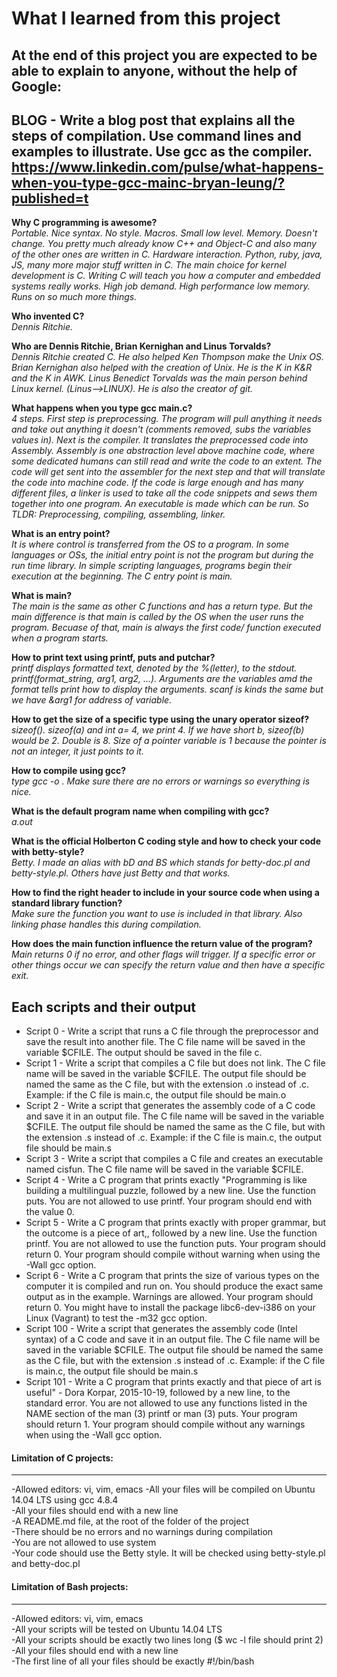 # What I learned from this project  
At the end of this project you are expected to be able to explain to anyone, without the help of Google:  
---
##  BLOG - Write a blog post that explains all the steps of compilation. Use command lines and examples to illustrate. Use gcc as the compiler. https://www.linkedin.com/pulse/what-happens-when-you-type-gcc-mainc-bryan-leung/?published=t    


**Why C programming is awesome?**  
*Portable. Nice syntax. No style. Macros. Small low level. Memory. Doesn't change. You pretty much already know C++ and Object-C and also many of the other ones are written in C. Hardware interaction. Python, ruby, java, JS, many more major stuff written in C. The main choice for kernel development is C. Writing C will teach you how a computer and embedded systems really works. High job demand. High performance low memory. Runs on so much more things.*  

**Who invented C?**  
*Dennis Ritchie.*  

**Who are Dennis Ritchie, Brian Kernighan and Linus Torvalds?**  
*Dennis Ritchie created C. He also helped Ken Thompson make the Unix OS. Brian Kernighan also helped with the creation of Unix. He is the K in K&R and the K in AWK. Linus Benedict Torvalds was the main person behind Linux kernel. (Linus-->LINUX). He is also the creator of git.*  

**What happens when you type gcc main.c?**  
*4 steps. First step is preprocessing. The program will pull anything it needs and take out anything it doesn't (comments removed, subs the variables values in). Next is the compiler. It translates the preprocessed code into Assembly. Assembly is one abstraction level above machine code, where some dedicated humans can still read and write the code to an extent. The code will get sent into the assembler for the next step and that will translate the code into machine code. If the code is large enough and has many different files, a linker is used to take all the code snippets and sews them together into one program. An executable is made which can be run.
So TLDR: Preprocessing, compiling, assembling, linker.*  

**What is an entry point?**  
*It is where control is transferred from the OS to a program. In some languages or OSs, the initial entry point is not the program but during the run time library. In simple scripting languages, programs begin their execution at the beginning. The C entry point is main.*  

**What is main?**  
*The main is the same as other C functions and has a return type. But the main difference is that main is called by the OS when the user runs the program. Becuase of that, main is always the first code/ function executed when a program starts.*  

**How to print text using printf, puts and putchar?**  
*printf displays formatted text, denoted by the %(letter), to the stdout. printf(format_string, arg1, arg2, ...). Arguments are the variables amd the format tells print how to display the arguments. scanf is kinds the same but we have &arg1 for address of variable.*  

**How to get the size of a specific type using the unary operator sizeof?**  
*sizeof(). sizeof(a) and int a= 4, we print 4. If we have short b, sizeof(b) would be 2. Double is 8. Size of a pointer variable is 1 because the pointer is not an integer, it just points to it.*  

**How to compile using gcc?**  
*type gcc <FILENAME> -o <NAMEYOUWANT>. Make sure there are no errors or warnings so everything is nice.*  

**What is the default program name when compiling with gcc?**  
*a.out*  

**What is the official Holberton C coding style and how to check your code with betty-style?**  
*Betty. I made an alias with bD and BS which stands for betty-doc.pl and betty-style.pl. Others have just Betty and that works.*  

**How to find the right header to include in your source code when using a standard library function?**  
*Make sure the function you want to use is included in that library. Also linking phase handles this during compilation.*  

**How does the main function influence the return value of the program?**  
*Main returns 0 if no error, and other flags will trigger. If a specific error or other things occur we can specify the return value and then have a specific exit.*  



## Each scripts and their output  

* Script 0 - Write a script that runs a C file through the preprocessor and save the result into another file. The C file name will be saved in the variable $CFILE. The output should be saved in the file c.  
* Script 1 - Write a script that compiles a C file but does not link. The C file name will be saved in the variable $CFILE. The output file should be named the same as the C file, but with the extension .o instead of .c.  Example: if the C file is main.c, the output file should be main.o  
* Script 2 - Write a script that generates the assembly code of a C code and save it in an output file. The C file name will be saved in the variable $CFILE. The output file should be named the same as the C file, but with the extension .s instead of .c. Example: if the C file is main.c, the output file should be main.s  
* Script 3 - Write a script that compiles a C file and creates an executable named cisfun. The C file name will be saved in the variable $CFILE.  
* Script 4 - Write a C program that prints exactly "Programming is like building a multilingual puzzle, followed by a new line. Use the function puts. You are not allowed to use printf. Your program should end with the value 0.  
* Script 5 - Write a C program that prints exactly with proper grammar, but the outcome is a piece of art,, followed by a new line. Use the function printf. You are not allowed to use the function puts. Your program should return 0. Your program should compile without warning when using the -Wall gcc option.  
* Script 6 - Write a C program that prints the size of various types on the computer it is compiled and run on. You should produce the exact same output as in the example. Warnings are allowed. Your program should return 0. You might have to install the package libc6-dev-i386 on your Linux (Vagrant) to test the -m32 gcc option.  
* Script 100 - Write a script that generates the assembly code (Intel syntax) of a C code and save it in an output file. The C file name will be saved in the variable $CFILE. The output file should be named the same as the C file, but with the extension .s instead of .c. Example: if the C file is main.c, the output file should be main.s  
* Script 101 - Write a C program that prints exactly and that piece of art is useful" - Dora Korpar, 2015-10-19, followed by a new line, to the standard error. You are not allowed to use any functions listed in the NAME section of the man (3) printf or man (3) puts. Your program should return 1. Your program should compile without any warnings when using the -Wall gcc option.  


#### Limitation of C projects:
___
-Allowed editors: vi, vim, emacs
-All your files will be compiled on Ubuntu 14.04 LTS using gcc 4.8.4  
-All your files should end with a new line  
-A README.md file, at the root of the folder of the project  
-There should be no errors and no warnings during compilation  
-You are not allowed to use system  
-Your code should use the Betty style. It will be checked using betty-style.pl and betty-doc.pl  

#### Limitation of Bash projects:
___
-Allowed editors: vi, vim, emacs  
-All your scripts will be tested on Ubuntu 14.04 LTS  
-All your scripts should be exactly two lines long ($ wc -l file should print 2)  
-All your files should end with a new line  
-The first line of all your files should be exactly #!/bin/bash  
